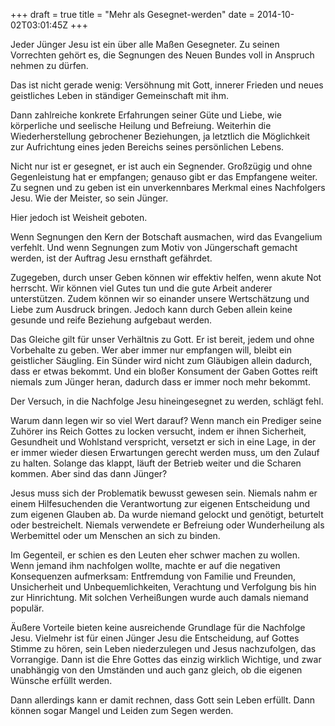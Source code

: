 +++
draft = true
title = "Mehr als Gesegnet-werden"
date = 2014-10-02T03:01:45Z
+++

Jeder Jünger Jesu ist ein über alle Maßen Gesegneter. Zu seinen Vorrechten gehört es, die Segnungen des Neuen Bundes voll in Anspruch nehmen zu dürfen.

Das ist nicht gerade wenig: Versöhnung mit Gott, innerer Frieden und neues geistliches Leben in ständiger Gemeinschaft mit ihm.

Dann zahlreiche konkrete Erfahrungen seiner Güte und Liebe, wie körperliche und seelische Heilung und Befreiung. Weiterhin die Wiederherstellung gebrochener Beziehungen, ja letztlich die Möglichkeit zur Aufrichtung eines jeden Bereichs seines persönlichen Lebens.

Nicht nur ist er gesegnet, er ist auch ein Segnender. Großzügig und ohne Gegenleistung hat er empfangen; genauso gibt er das Empfangene weiter. Zu segnen und zu geben ist ein unverkennbares Merkmal eines Nachfolgers Jesu. Wie der Meister, so sein Jünger.

Hier jedoch ist Weisheit geboten.

Wenn Segnungen den Kern der Botschaft ausmachen, wird das Evangelium verfehlt. Und wenn Segnungen zum Motiv von Jüngerschaft gemacht werden, ist der Auftrag Jesu ernsthaft gefährdet.

Zugegeben, durch unser Geben können wir effektiv helfen, wenn akute Not herrscht. Wir können viel Gutes tun und die gute Arbeit anderer unterstützen. Zudem können wir so einander unsere Wertschätzung und Liebe zum Ausdruck bringen. Jedoch kann durch Geben allein keine gesunde und reife Beziehung aufgebaut werden.

Das Gleiche gilt für unser Verhältnis zu Gott. Er ist bereit, jedem und ohne Vorbehalte zu geben. Wer aber immer nur empfangen will, bleibt ein geistlicher Säugling. Ein Sünder wird nicht zum Gläubigen allein dadurch, dass er etwas bekommt. Und ein bloßer Konsument der Gaben Gottes reift niemals zum Jünger heran, dadurch dass er immer noch mehr bekommt.

Der Versuch, in die Nachfolge Jesu hineingesegnet zu werden, schlägt fehl.

Warum dann legen wir so viel Wert darauf? Wenn manch ein Prediger seine Zuhörer ins Reich Gottes zu locken versucht, indem er ihnen Sicherheit, Gesundheit und Wohlstand verspricht, versetzt er sich in eine Lage, in der er immer wieder diesen Erwartungen gerecht werden muss, um den Zulauf zu halten. Solange das klappt, läuft der Betrieb weiter und die Scharen kommen. Aber sind das dann Jünger?

Jesus muss sich der Problematik bewusst gewesen sein. Niemals nahm er einem Hilfesuchenden die Verantwortung zur eigenen Entscheidung und zum eigenen Glauben ab. Da wurde niemand gelockt und genötigt, beturtelt oder bestreichelt. Niemals verwendete er Befreiung oder Wunderheilung als Werbemittel oder um Menschen an sich zu binden.

Im Gegenteil, er schien es den Leuten eher schwer machen zu wollen. Wenn jemand ihm nachfolgen wollte, machte er auf die negativen Konsequenzen aufmerksam: Entfremdung von Familie und Freunden, Unsicherheit und Unbequemlichkeiten, Verachtung und Verfolgung bis hin zur Hinrichtung. Mit solchen Verheißungen wurde auch damals niemand populär.

Äußere Vorteile bieten keine ausreichende Grundlage für die Nachfolge Jesu. Vielmehr ist für einen Jünger Jesu die Entscheidung, auf Gottes Stimme zu hören, sein Leben niederzulegen und Jesus nachzufolgen, das Vorrangige. Dann ist die Ehre Gottes das einzig wirklich Wichtige, und zwar unabhängig von den Umständen und auch ganz gleich, ob die eigenen Wünsche erfüllt werden.

Dann allerdings kann er damit rechnen, dass Gott sein Leben erfüllt. Dann können sogar Mangel und Leiden zum Segen werden.
